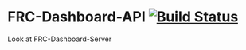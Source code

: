 # FRC-Dashboard-API [![Build Status](https://travis-ci.org/d4rkfly3r/FRC-Dashboard-API.svg?branch=master)](https://travis-ci.org/d4rkfly3r/FRC-Dashboard-API)
Look at FRC-Dashboard-Server
